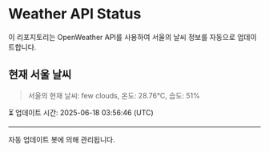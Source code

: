 
# Weather API Status

이 리포지토리는 OpenWeather API를 사용하여 서울의 날씨 정보를 자동으로 업데이트합니다.

## 현재 서울 날씨
> 서울의 현재 날씨: few clouds, 온도: 28.76°C, 습도: 51%

⏳ 업데이트 시간: 2025-06-18 03:56:46 (UTC)

---
자동 업데이트 봇에 의해 관리됩니다.
